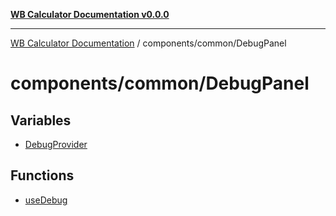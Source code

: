 [**WB Calculator Documentation v0.0.0**](../../../README.md)

***

[WB Calculator Documentation](../../../README.md) / components/common/DebugPanel

# components/common/DebugPanel

## Variables

- [DebugProvider](variables/DebugProvider.md)

## Functions

- [useDebug](functions/useDebug.md)
